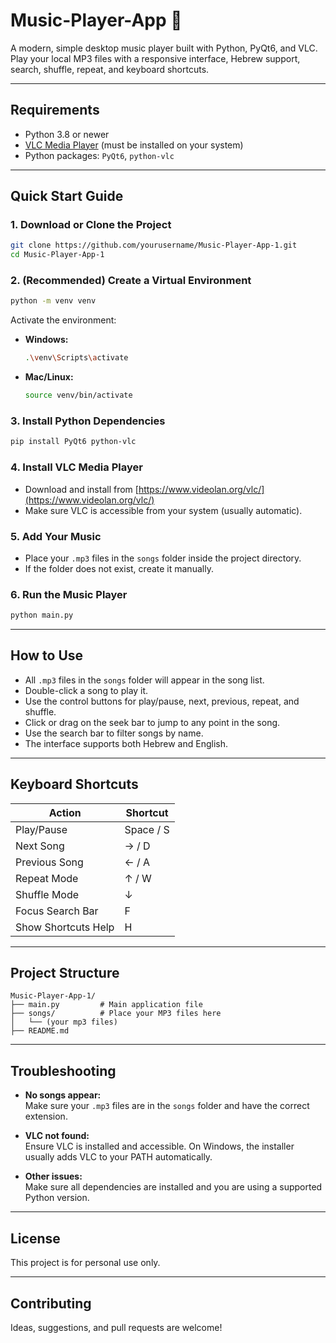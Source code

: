 # Music-Player-App 🎵

A modern, simple desktop music player built with Python, PyQt6, and VLC.  
Play your local MP3 files with a responsive interface, Hebrew support, search, shuffle, repeat, and keyboard shortcuts.

---

## Requirements

- Python 3.8 or newer
- [VLC Media Player](https://www.videolan.org/vlc/) (must be installed on your system)
- Python packages: `PyQt6`, `python-vlc`

---

## Quick Start Guide

### 1. Download or Clone the Project

```sh
git clone https://github.com/yourusername/Music-Player-App-1.git
cd Music-Player-App-1
```

### 2. (Recommended) Create a Virtual Environment

```sh
python -m venv venv
```
Activate the environment:
- **Windows:**
  ```sh
  .\venv\Scripts\activate
  ```
- **Mac/Linux:**
  ```sh
  source venv/bin/activate
  ```

### 3. Install Python Dependencies

```sh
pip install PyQt6 python-vlc
```

### 4. Install VLC Media Player

- Download and install from [https://www.videolan.org/vlc/](https://www.videolan.org/vlc/)
- Make sure VLC is accessible from your system (usually automatic).

### 5. Add Your Music

- Place your `.mp3` files in the `songs` folder inside the project directory.
- If the folder does not exist, create it manually.

### 6. Run the Music Player

```sh
python main.py
```

---

## How to Use

- All `.mp3` files in the `songs` folder will appear in the song list.
- Double-click a song to play it.
- Use the control buttons for play/pause, next, previous, repeat, and shuffle.
- Click or drag on the seek bar to jump to any point in the song.
- Use the search bar to filter songs by name.
- The interface supports both Hebrew and English.

---

## Keyboard Shortcuts

| Action                | Shortcut         |
|-----------------------|-----------------|
| Play/Pause            | Space / S       |
| Next Song             | → / D           |
| Previous Song         | ← / A           |
| Repeat Mode           | ↑ / W           |
| Shuffle Mode          | ↓               |
| Focus Search Bar      | F               |
| Show Shortcuts Help   | H               |

---

## Project Structure

```
Music-Player-App-1/
├── main.py         # Main application file
├── songs/          # Place your MP3 files here
│   └── (your mp3 files)
├── README.md
```

---

## Troubleshooting

- **No songs appear:**  
  Make sure your `.mp3` files are in the `songs` folder and have the correct extension.

- **VLC not found:**  
  Ensure VLC is installed and accessible. On Windows, the installer usually adds VLC to your PATH automatically.

- **Other issues:**  
  Make sure all dependencies are installed and you are using a supported Python version.

---

## License

This project is for personal use only.

---

## Contributing

Ideas, suggestions, and pull requests are welcome!